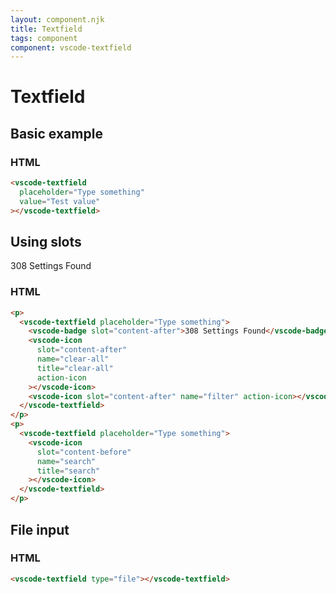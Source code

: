 ```yaml
---
layout: component.njk
title: Textfield
tags: component
component: vscode-textfield
---
```


# Textfield

## Basic example

<component-preview>
  <vscode-textfield placeholder="Type something" value="Test value"></vscode-textfield>
</component-preview>

### HTML

```html
<vscode-textfield
  placeholder="Type something"
  value="Test value"
></vscode-textfield>
```

## Using slots

<component-preview>
  <p>
    <vscode-textfield placeholder="Type something">
      <vscode-badge slot="content-after">308 Settings Found</vscode-badge>
      <vscode-icon
        slot="content-after"
        name="clear-all"
        title="clear-all"
        action-icon
      ></vscode-icon>
      <vscode-icon slot="content-after" name="filter" action-icon></vscode-icon>
    </vscode-textfield>
  </p>
  <p>
    <vscode-textfield placeholder="Type something">
      <vscode-icon
        slot="content-before"
        name="search"
        title="search"
      ></vscode-icon>
    </vscode-textfield>
  </p>
</component-preview>

### HTML

```html
<p>
  <vscode-textfield placeholder="Type something">
    <vscode-badge slot="content-after">308 Settings Found</vscode-badge>
    <vscode-icon
      slot="content-after"
      name="clear-all"
      title="clear-all"
      action-icon
    ></vscode-icon>
    <vscode-icon slot="content-after" name="filter" action-icon></vscode-icon>
  </vscode-textfield>
</p>
<p>
  <vscode-textfield placeholder="Type something">
    <vscode-icon
      slot="content-before"
      name="search"
      title="search"
    ></vscode-icon>
  </vscode-textfield>
</p>
```

## File input

<component-preview>
  <vscode-textfield type="file"></vscode-textfield>
</component-preview>

### HTML

```html
<vscode-textfield type="file"></vscode-textfield>
```
